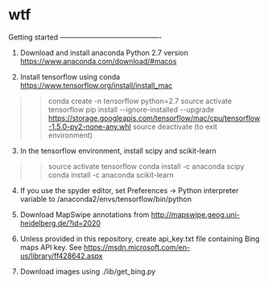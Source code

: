 # wtf

Getting started
——————————————-

1. Download and install anaconda Python 2.7 version
https://www.anaconda.com/download/#macos

2. Install tensorflow using conda
https://www.tensorflow.org/install/install_mac
>> conda create -n tensorflow python=2.7
>> source activate tensorflow
>> pip install --ignore-installed --upgrade \
 https://storage.googleapis.com/tensorflow/mac/cpu/tensorflow-1.5.0-py2-none-any.whl
>> source deactivate (to exit environment)

3. In the tensorflow environment, install scipy and scikit-learn
>> source activate tensorflow
>> conda install -c anaconda scipy
>> conda install -c anaconda scikit-learn

4. If you use the spyder editor, set 
Preferences -> Python interpreter variable to
/anaconda2/envs/tensorflow/bin/python

5. Download MapSwipe annotations from http://mapswipe.geog.uni-heidelberg.de/?id=2020

6. Unless provided in this repository, create api_key.txt file containing Bing maps API key. See https://msdn.microsoft.com/en-us/library/ff428642.aspx

7. Download images using ./lib/get_bing.py


